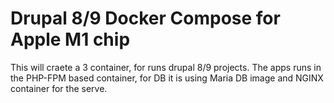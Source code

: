 # Drupal 8/9 Docker Compose for Apple M1 chip

This will craete a 3 container, for runs drupal 8/9 projects. The apps runs in the PHP-FPM based container, for DB it is using Maria DB image and NGINX container for the serve.